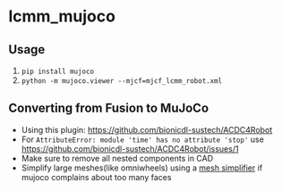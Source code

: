 # lcmm_mujoco
## Usage
1. `pip install mujoco`
2. `python -m mujoco.viewer --mjcf=mjcf_lcmm_robot.xml`
## Converting from Fusion to MuJoCo 
- Using this plugin: https://github.com/bionicdl-sustech/ACDC4Robot
- For `AttributeError: module 'time' has no attribute 'stop'` use 
https://github.com/bionicdl-sustech/ACDC4Robot/issues/1
- Make sure to remove all nested components in CAD
- Simplify large meshes(like omniwheels) using a [mesh simplifier](https://myminifactory.github.io/Fast-Quadric-Mesh-Simplification/) if mujoco complains about too many faces
